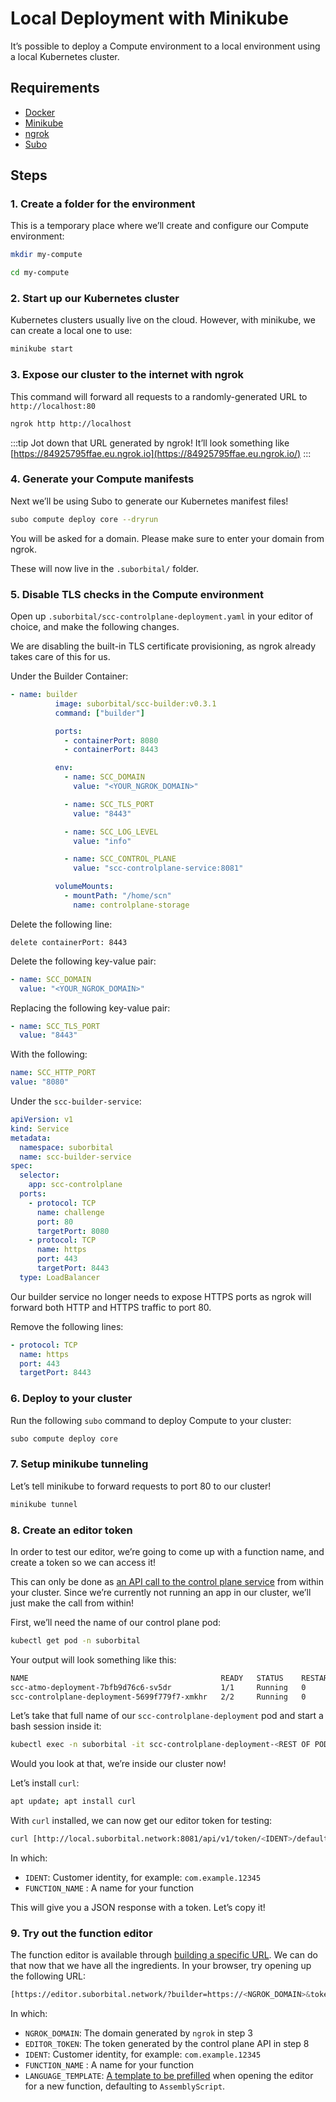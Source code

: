 # Local Deployment with Minikube

It’s possible to deploy a Compute environment to a local environment using a local Kubernetes cluster.

## Requirements

- [Docker](https://www.docker.com/)
- [Minikube](https://minikube.sigs.k8s.io/docs/start/)
- [ngrok](https://ngrok.com/download)
- [Subo](https://github.com/suborbital/subo#installing)

## Steps

### 1. Create a folder for the environment

This is a temporary place where we’ll create and configure our Compute environment:

```bash
mkdir my-compute

cd my-compute
```

### 2. Start up our Kubernetes cluster

Kubernetes clusters usually live on the cloud. However, with minikube, we can create a local one to use:

```bash
minikube start
```

### 3. Expose our cluster to the internet with ngrok

This command will forward all requests to a randomly-generated URL to `http://localhost:80`

```bash
ngrok http http://localhost
```

:::tip
Jot down that URL generated by ngrok! It’ll look something like [https://84925795ffae.eu.ngrok.io](https://84925795ffae.eu.ngrok.io/)
:::

### 4. Generate your Compute manifests

Next we’ll be using Subo to generate our Kubernetes manifest files!

```bash
subo compute deploy core --dryrun
```

You will be asked for a domain. Please make sure to enter your domain from ngrok.

These will now live in the `.suborbital/` folder.

### 5. Disable TLS checks in the Compute environment

Open up `.suborbital/scc-controlplane-deployment.yaml` in your editor of choice, and make the following changes.

We are disabling the built-in TLS certificate provisioning, as ngrok already takes care of this for us.

Under the Builder Container:

```yaml
- name: builder
          image: suborbital/scc-builder:v0.3.1
          command: ["builder"]

          ports:
            - containerPort: 8080
            - containerPort: 8443

          env:
            - name: SCC_DOMAIN
              value: "<YOUR_NGROK_DOMAIN>"

            - name: SCC_TLS_PORT
              value: "8443"

            - name: SCC_LOG_LEVEL
              value: "info"

            - name: SCC_CONTROL_PLANE
              value: "scc-controlplane-service:8081"

          volumeMounts:
            - mountPath: "/home/scn"
              name: controlplane-storage
```

Delete the following line:

`delete containerPort: 8443`

Delete the following key-value pair:

```yaml
- name: SCC_DOMAIN
  value: "<YOUR_NGROK_DOMAIN>"
```

Replacing the following key-value pair:

```yaml
- name: SCC_TLS_PORT
  value: "8443"
```

With the following:

```yaml
name: SCC_HTTP_PORT
value: "8080"
```

Under the `scc-builder-service`:

```yaml
apiVersion: v1
kind: Service
metadata:
  namespace: suborbital
  name: scc-builder-service
spec:
  selector:
    app: scc-controlplane
  ports:
    - protocol: TCP
      name: challenge
      port: 80
      targetPort: 8080
    - protocol: TCP
      name: https
      port: 443
      targetPort: 8443
  type: LoadBalancer
```

Our builder service no longer needs to expose HTTPS ports as ngrok will forward both HTTP and HTTPS traffic to port 80.

Remove the following lines:

```yaml
- protocol: TCP
  name: https
  port: 443
  targetPort: 8443
```

### 6. Deploy to your cluster

Run the following `subo` command to deploy Compute to your cluster:

```bash
subo compute deploy core
```

### 7. Setup minikube tunneling

Let’s tell minikube to forward requests to port 80 to our cluster!

```bash
minikube tunnel
```

### 8. Create an editor token

In order to test our editor, we’re going to come up with a function name, and create a token so we can access it!

This can only be done as [an API call to the control plane service](https://docs.suborbital.dev/compute/integrate-the-function-editor/code-editor) from within your cluster. Since we’re currently not running an app in our cluster, we’ll just make the call from within!

First, we’ll need the name of our control plane pod:

```bash
kubectl get pod -n suborbital
```

Your output will look something like this:

```bash
NAME                                           READY   STATUS    RESTARTS   AGE
scc-atmo-deployment-7bfb9d76c6-sv5dr           1/1     Running   0          27s
scc-controlplane-deployment-5699f779f7-xmkhr   2/2     Running   0          27s
```

Let’s take that full name of our `scc-controlplane-deployment` pod and start a bash session inside it:

```bash
kubectl exec -n suborbital -it scc-controlplane-deployment-<REST OF POD CODENAME> -- bash
```

Would you look at that, we’re inside our cluster now!

Let’s install `curl`:

```bash
apt update; apt install curl
```

With `curl` installed, we can now get our editor token for testing:

```bash
curl [http://local.suborbital.network:8081/api/v1/token/<IDENT>/default/](http://local.suborbital.network:8081/api/v1/token/com.acmeco.gr9fas97234b/default/httpget)<FUNCTION_NAME>
```

In which:

- `IDENT`: Customer identity, for example: `com.example.12345`
- `FUNCTION_NAME` : A name for your function

This will give you a JSON response with a token. Let’s copy it!

### 9. Try out the function editor

The function editor is available through [building a specific URL](https://docs.suborbital.dev/compute/integrate-the-function-editor/code-editor). We can do that now that we have all the ingredients. In your browser, try opening up the following URL:

```bash
[https://editor.suborbital.network/?builder=https://<NGROK_DOMAIN>&token=<EDITOR_TOKEN>&ident=<IDENT>&fn=](https://editor.suborbital.network/?builder=https://4515-62-178-0-213.eu.ngrok.io&token=StIsWXsIAPJsjVlxcgItgvWS&ident=com.acmeco.gr9fas97234b&fn=ramono)<FUNCTION_NAME>&template=<LANGUAGE_TEMPLATE>
```

In which:

- `NGROK_DOMAIN`: The domain generated by `ngrok` in step 3
- `EDITOR_TOKEN`: The token generated by the control plane API in step 8
- `IDENT`: Customer identity, for example: `com.example.12345`
- `FUNCTION_NAME` : A name for your function
- `LANGUAGE_TEMPLATE`: [A template to be prefilled](https://docs.suborbital.dev/compute/integrate-the-function-editor/code-editor#configuration) when opening the editor for a new function, defaulting to `AssemblyScript`.
